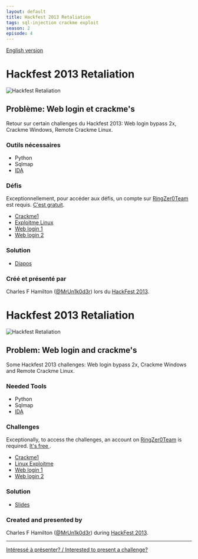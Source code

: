 ```yaml
---
layout: default
title: Hackfest 2013 Retaliation
tags: sql-injection crackme exploit
season: 2
episode: 4
---
```


[English version](#english)

# Hackfest 2013 Retaliation

![Hackfest Retaliation](http://i.imgur.com/osh3Gks.png)

## Problème: Web login et crackme's

Retour sur certain challenges du Hackfest 2013: Web login bypass 2x, Crackme Windows, Remote Crackme Linux.

### Outils nécessaires
* Python
* Sqlmap
* [IDA](https://www.hex-rays.com/products/ida/support/download_demo.shtml)

### Défis

Exceptionnellement, pour accéder aux défis, un compte sur
[RingZer0Team](http://ringzer0team.com/) est requis. [C'est
gratuit](http://ringzer0team.com/register).

* [Crackme1](http://ringzer0team.com/challenges/9)
* [Exploitme Linux](http://ringzer0team.com/challenges/109)
* [Web login 1](http://ringzer0team.com/challenges/5)
* [Web login 2](http://ringzer0team.com/challenges/6)

### Solution

* [Diapos](https://speakerdeck.com/obilodeau/web-login-and-crackmes)

### Créé et présenté par

Charles F Hamilton ([@MrUn1k0d3r](https://twitter.com/MrUn1k0d3r)) lors du
[HackFest 2013](http://hackfest.ca).

<a id="english"></a>

# Hackfest 2013 Retaliation

![Hackfest Retaliation](http://i.imgur.com/osh3Gks.png)

## Problem: Web login and crackme's

Some Hackfest 2013 challenges: Web login bypass 2x, Crackme Windows and Remote Crackme Linux.

### Needed Tools
* Python
* Sqlmap
* [IDA](https://www.hex-rays.com/products/ida/support/download_demo.shtml)

### Challenges

Exceptionally, to access the challenges, an account on
[RingZer0Team](http://ringzer0team.com/) is required. [It's free
](http://ringzer0team.com/register).

* [Crackme1](http://ringzer0team.com/challenges/9)
* [Linux Exploitme](http://ringzer0team.com/challenges/109)
* [Web login 1](http://ringzer0team.com/challenges/5)
* [Web login 2](http://ringzer0team.com/challenges/6)

### Solution

* [Slides](https://speakerdeck.com/obilodeau/web-login-and-crackmes)

### Created and presented by

Charles F Hamilton ([@MrUn1k0d3r](https://twitter.com/MrUn1k0d3r)) during
[HackFest 2013](http://hackfest.ca).

<hr/>

[Intéressé à présenter? / Interested to present a challenge?](https://github.com/montrehack/montrehack.github.com/wiki/Present-at-Montrehack)
